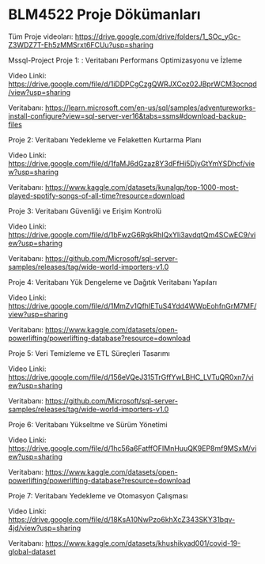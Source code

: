 # BLM4522 Proje Dökümanları 
Tüm Proje videoları: https://drive.google.com/drive/folders/1_SOc_yGc-Z3WDZ7T-Eh5zMMSrxt6FCUu?usp=sharing

Mssql-Project
Proje 1: : Veritabanı Performans Optimizasyonu ve İzleme

Video Linki: https://drive.google.com/file/d/1iDDPCgCzgQWRJXCoz02JBprWCM3pcnqd/view?usp=sharing

Veritabanı: https://learn.microsoft.com/en-us/sql/samples/adventureworks-install-configure?view=sql-server-ver16&tabs=ssms#download-backup-files

Proje 2: Veritabanı Yedekleme ve Felaketten Kurtarma Planı

Video Linki: https://drive.google.com/file/d/1faMJ6dGzaz8Y3dFfHi5DjvGtYmYSDhcf/view?usp=sharing

Veritabanı: https://www.kaggle.com/datasets/kunalgp/top-1000-most-played-spotify-songs-of-all-time?resource=download

Proje 3: Veritabanı Güvenliği ve Erişim Kontrolü

Video Linki: https://drive.google.com/file/d/1bFwzG6RgkRhIQxYli3avdqtQm4SCwEC9/view?usp=sharing

Veritabanı: https://github.com/Microsoft/sql-server-samples/releases/tag/wide-world-importers-v1.0

Proje 4: Veritabanı Yük Dengeleme ve Dağıtık Veritabanı Yapıları

Video Linki: https://drive.google.com/file/d/1MmZv1QfhIETuS4Ydd4WWpEohfnGrM7MF/view?usp=sharing

Veritabanı: https://www.kaggle.com/datasets/open-powerlifting/powerlifting-database?resource=download

Proje 5: Veri Temizleme ve ETL Süreçleri Tasarımı

Video Linki: https://drive.google.com/file/d/156eVQeJ315TrGffYwLBHC_LVTuQR0xn7/view?usp=sharing

Veritabanı: https://github.com/Microsoft/sql-server-samples/releases/tag/wide-world-importers-v1.0

Proje 6: Veritabanı Yükseltme ve Sürüm Yönetimi

Video Linki: https://drive.google.com/file/d/1hc56a6FatffOFIMnHuuQK9EP8mf9MSxM/view?usp=sharing

Veritabanı: https://www.kaggle.com/datasets/open-powerlifting/powerlifting-database?resource=download

Proje 7: Veritabanı Yedekleme ve Otomasyon Çalışması

Video Linki: https://drive.google.com/file/d/18KsA10NwPzo6khXcZ343SKY31bqv-4jd/view?usp=sharing

Veritabanı: https://www.kaggle.com/datasets/khushikyad001/covid-19-global-dataset
